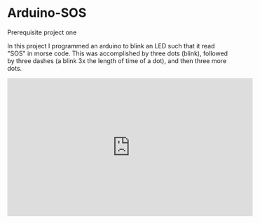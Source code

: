 # Arduino-SOS
Prerequisite project one

In this project I programmed an arduino to blink an LED such that it read "SOS" in morse code.
This was accomplished by three dots (blink), followed by three dashes (a blink 3x the length of time of a dot), and then three more dots.

<iframe width="560" height="315" src="https://www.youtube.com/embed/NTp-qul2pB0" frameborder="0" allow="accelerometer; autoplay; encrypted-media; gyroscope; picture-in-picture" allowfullscreen></iframe>
